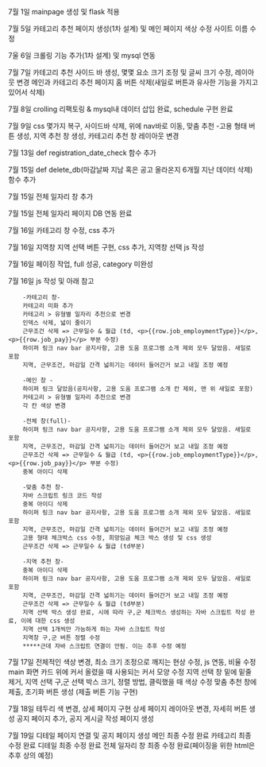 7월 1일 mainpage 생성 및 flask 적용

7월 5일 카테고리 추천 페이지 생성(1차 설계) 및 메인 페이지 색상 수정
        사이트 이름 수정

7울 6일 크롤링 기능 추가(1차 설계) 및 mysql 연동

7월 7일 카테고리 추천 사이드 바 생성, 몇몇 요소 크기 조정 및 글씨 크기 수정, 레이아웃 변경
        메인과 카테고리 추천 페이지 홈 버튼 삭제(새일로 버튼과 유사한 기능을 가지고 있어서 삭제) 

7월 8일 crolling 리팩토링 & mysql내 데이터 삽입 완료, schedule 구현 완료

7월 9일 css 몇가지 복구, 사이드바 삭제, 위에 nav바로 이동, 맞춤 추천 -고용 형태 버튼 생성, 지역 추천 창 생성, 카테고리 추천 창 레이아웃 변경

7월 13일 def registration_date_check 함수 추가

7월 15일 def delete_db(마감날짜 지남 혹은 공고 올라온지 6개월 지난 데이터 삭제) 함수 추가

7월 15일 전체 일자리 창 추가

7월 15일 전체 일자리 페이지 DB 연동 완료

7월 16일 카테고리 창 수정, css 추가

7월 16일 지역창 지역 선택 버튼 구현, css 추가, 지역창 선택 js 작성

7월 16일 페이징 작업, full 성공, category 미완성

7월 16일 js 작성 및 아래 참고

        -카테고리 창-
        카테고리 미화 추가
        카테고리 > 유형별 일자리 추천으로 변경
        인덱스 삭제, 넓이 줄이기
        근무조건 삭제 => 근무일수 & 월급 (td, <p>{{row.job_employmentType}}</p>,<p>{{row.job_pay}}</p> 부분 수정)
        하이퍼 링크 nav bar 공지사항, 고용 도움 프로그램 소개 제외 모두 달았음. 새일로 포함
        지역, 근무조건, 마감일 간격 넓히기는 데이터 들어간거 보고 내일 조정 예정

        -메인 창 -
        하이퍼 링크 달았음(공지사항, 고용 도움 프로그램 소개 칸 제외, 맨 위 새일로 포함)
        카테고리 > 유형별 일자리 추천으로 변경
        각 칸 색상 변경

        -전체 창(full)-
        하이퍼 링크 nav bar 공지사항, 고용 도움 프로그램 소개 제외 모두 달았음. 새일로 포함
        지역, 근무조건, 마감일 간격 넓히기는 데이터 들어간거 보고 내일 조정 예정
        근무조건 삭제 => 근무일수 & 월급 (td, <p>{{row.job_employmentType}}</p>,<p>{{row.job_pay}}</p> 부분 수정)
        중복 아이디 삭제

        -맞춤 추천 창-
        자바 스크립트 링크 코드 작성
        중복 아이디 삭제
        하이퍼 링크 nav bar 공지사항, 고용 도움 프로그램 소개 제외 모두 달았음. 새일로 포함
        지역, 근무조건, 마감일 간격 넓히기는 데이터 들어간거 보고 내일 조정 예정
        고용 형태 체크박스 css 수정, 희망임금 체크 박스 생성 및 css 생성
        근무조건 삭제 => 근무일수 & 월급 (td부분)

        -지역 추천 창-
        중복 아이디 삭제
        하이퍼 링크 nav bar 공지사항, 고용 도움 프로그램 소개 제외 모두 달았음. 새일로 포함
        지역, 근무조건, 마감일 간격 넓히기는 데이터 들어간거 보고 내일 조정 예정
        근무조건 삭제 => 근무일수 & 월급 (td부분)
        지역 선택 박스 생성 완료, 시에 따라 구,군 체크박스 생성하는 자바 스크립트 작성 완료, 이에 대한 css 생성
        지역 선택 1개씩만 가능하게 하는 자바 스크립트 작성
        지역창 구,군 버튼 정렬 수정
        *****근데 자바 스크립트 연결이 안됨. 이는 추후 수정 예정

7월 17일 전체적인 색상 변경, 최소 크기 조정으로 깨지는 현상 수정, js 연동, 비율 수정
        main 화면 카드 위에 커서 올렸을 때 사용되는 커서 모양 수정
        지역 선택 창 밑에 밑줄 제거, 지역 선택 구,군 선택 박스 크기, 정렬 방법, 클릭했을 때 색상 수정
        맞춤 추천 창에 제출, 초기화 버튼 생성 (제출 버튼 기능 구현)

7월 18일 테두리 색 변경, 상세 페이지 구현
        상세 페이지 레이아웃 변경, 자세히 버튼 생성
        공지 페이지 추가, 공지 게시글 작성 페이지 생성

7월 19일 디테일 페이지 연결 및 공지 페이지 생성
        메인 최종 수정 완료
        카테고리 최종 수정 완료
        디테일 최종 수정 완료
        전체 일자리 창 최종 수정 완료(페이징을 위한 html은 추후 상의 예정)